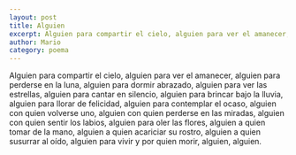 ```yaml
---
layout: post
title: Alguien
excerpt: Alguien para compartir el cielo, alguien para ver el amanecer, alguien para perderse en la luna, alguien para dormir abrazado, alguien para ver las estrellas, alguien para cantar en silencio
author: Mario
category: poema
---
```


Alguien para compartir el cielo, alguien para ver el amanecer, alguien para perderse en la luna, alguien para dormir abrazado, alguien para ver las estrellas, alguien para cantar en silencio, alguien para brincar bajo la lluvia, alguien para llorar de felicidad, alguien para contemplar el ocaso, alguien con quien volverse uno, alguien con quien perderse en las miradas, alguien con quien sentir los labios, alguien para oler las flores, alguien a quien tomar de la mano, alguien a quien acariciar su rostro, alguien a quien susurrar al oído, alguien para vivir y por quien morir, alguien, alguien.
